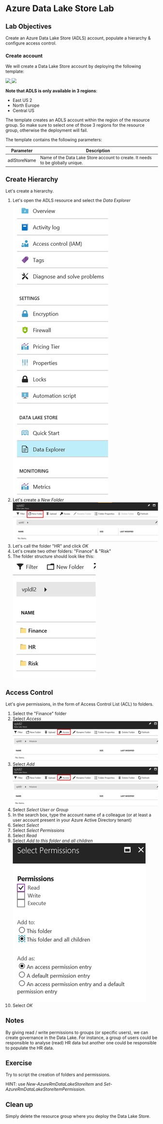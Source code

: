 # Azure Data Lake Store Lab

## Lab Objectives

Create an Azure Data Lake Store (ADLS) account, populate a hierarchy & configure access control.

### Create account

We will create a Data Lake Store account by deploying the following template:

<a href="https://portal.azure.com/#create/Microsoft.Template/uri/https%3A%2F%2Fraw.githubusercontent.com%2Fvplauzon%2Fazure-training%2Fmaster%2Fiaas-training%2F2.1%20-%20Data%20Lake%20Store%2FADLS.json"
target="_blank">
    <img src="http://azuredeploy.net/deploybutton.png"/>
</a>
<a href="http://armviz.io/#/?load=https%3A%2F%2Fraw.githubusercontent.com%2Fvplauzon%2Fazure-training%2Fmaster%2Fiaas-training%2F2.1%20-%20Data%20Lake%20Store%2FADLS.json" target="_blank">
    <img src="http://armviz.io/visualizebutton.png"/>
</a>

**Note that ADLS is only available in 3 regions**:
* East US 2
* North Europe
* Central US

The template creates an ADLS account within the region of the resource group.  So make sure to select one of those 3 regions for the resource group, otherwise the deployment will fail.

The template contains the following parameters:



Parameter | Description
--- | ---
adlStoreName | Name of the Data Lake Store account to create.  It needs to be globally unique.

## Create Hierarchy

Let's create a hierarchy.


1. Let's open the ADLS resource and select the *Data Explorer*
![](images/DataExplorer.PNG)
1. Let's create a *New Folder*
![](images/NewFolder.png)
1. Let's call the folder "HR" and click *OK*
1. Let's create two other folders:  "Finance" & "Risk"
1. The folder structure should look like this:
![](images/3Folders.PNG)

## Access Control

Let's give permissions, in the form of Access Control List (ACL) to folders.

1. Select the "Finance" folder
1. Select *Access*
![](images/Access.png)
1. Select *Add*
![](images/Access.png)
1. Select *Select User or Group*
1. In the search box, type the account name of a colleague (or at least a user account present in your Azure Active Directory tenant)
1. Select *Select*
1. Select *Select Permissions*
1. Select *Read*
1. Select *Add to this folder and all children*
![](images/Permissions.PNG)
1. Select *OK*
   

## Notes

By giving read / write permissions to groups (or specific users), we can create governance in the Data Lake.  For instance, a group of users could be responsible to analyse (read) HR data but another one could be responsible to populate the HR data.

## Exercise

Try to script the creation of folders and permissions.

HINT:  use <i>New-AzureRmDataLakeStoreItem</i> and <i>Set-AzureRmDataLakeStoreItemPermission</i>.

## Clean up

Simply delete the resource group where you deploy the Data Lake Store.
